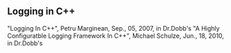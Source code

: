## Logging in C++

"Logging In C++", Petru Marginean, Sep., 05, 2007, in Dr.Dobb's
"A Highly Configuratble Logging Framework In C++", Michael Schulze, Jun., 18, 2010, in Dr.Dobb's
